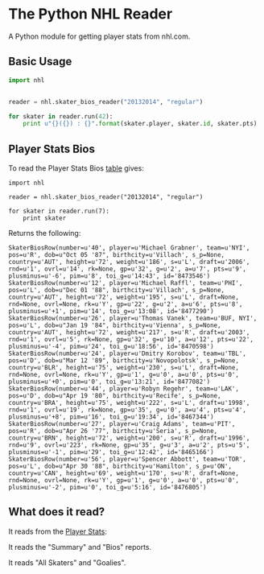 The Python NHL Reader
======================

A Python module for getting player stats from nhl.com. 


## Basic Usage

```python
import nhl


reader = nhl.skater_bios_reader("20132014", "regular")

for skater in reader.run(42):
    print u"{}({}) : {}".format(skater.player, skater.id, skater.pts)

```        


## Player Stats Bios

To read the Player Stats Bios [table](http://www.nhl.com/ice/playerstats.htm?season=20132014&gameType=2&team=&position=S&country=&status=&viewName=bios#) gives:

```
import nhl

reader = nhl.skater_bios_reader("20132014", "regular")

for skater in reader.run(7):
    print skater

``` 
Returns the following:
```
SkaterBiosRow(number=u'40', player=u'Michael Grabner', team=u'NYI', pos=u'R', dob=u"Oct 05 '87", birthcity=u'Villach', s_p=None, country=u'AUT', height=u'72', weight=u'186', s=u'L', draft=u'2006', rnd=u'1', ovrl=u'14', rk=None, gp=u'32', g=u'2', a=u'7', pts=u'9', plusminus=u'-6', pim=u'8', toi_g=u'14:43', id='8473546')
SkaterBiosRow(number=u'12', player=u'Michael Raffl', team=u'PHI', pos=u'L', dob=u"Dec 01 '88", birthcity=u'Villach', s_p=None, country=u'AUT', height=u'72', weight=u'195', s=u'L', draft=None, rnd=None, ovrl=None, rk=u'Y', gp=u'22', g=u'2', a=u'6', pts=u'8', plusminus=u'+1', pim=u'14', toi_g=u'13:08', id='8477290')
SkaterBiosRow(number=u'26', player=u'Thomas Vanek', team=u'BUF, NYI', pos=u'L', dob=u"Jan 19 '84", birthcity=u'Vienna', s_p=None, country=u'AUT', height=u'72', weight=u'217', s=u'R', draft=u'2003', rnd=u'1', ovrl=u'5', rk=None, gp=u'32', g=u'10', a=u'12', pts=u'22', plusminus=u'-4', pim=u'24', toi_g=u'18:56', id='8470598')
SkaterBiosRow(number=u'24', player=u'Dmitry Korobov', team=u'TBL', pos=u'D', dob=u"Mar 12 '89", birthcity=u'Novopolotsk', s_p=None, country=u'BLR', height=u'75', weight=u'230', s=u'L', draft=None, rnd=None, ovrl=None, rk=u'Y', gp=u'1', g=u'0', a=u'0', pts=u'0', plusminus=u'+0', pim=u'0', toi_g=u'13:21', id='8477082')
SkaterBiosRow(number=u'44', player=u'Robyn Regehr', team=u'LAK', pos=u'D', dob=u"Apr 19 '80", birthcity=u'Recife', s_p=None, country=u'BRA', height=u'75', weight=u'222', s=u'L', draft=u'1998', rnd=u'1', ovrl=u'19', rk=None, gp=u'35', g=u'0', a=u'4', pts=u'4', plusminus=u'+8', pim=u'16', toi_g=u'19:34', id='8467344')
SkaterBiosRow(number=u'27', player=u'Craig Adams', team=u'PIT', pos=u'R', dob=u"Apr 26 '77", birthcity=u'Seria', s_p=None, country=u'BRN', height=u'72', weight=u'200', s=u'R', draft=u'1996', rnd=u'9', ovrl=u'223', rk=None, gp=u'35', g=u'3', a=u'2', pts=u'5', plusminus=u'-1', pim=u'29', toi_g=u'12:42', id='8465166')
SkaterBiosRow(number=u'56', player=u'Spencer Abbott', team=u'TOR', pos=u'L', dob=u"Apr 30 '88", birthcity=u'Hamilton', s_p=u'ON', country=u'CAN', height=u'69', weight=u'170', s=u'R', draft=None, rnd=None, ovrl=None, rk=u'Y', gp=u'1', g=u'0', a=u'0', pts=u'0', plusminus=u'-2', pim=u'0', toi_g=u'5:16', id='8476805')
```





## What does it read? 

It reads from the [Player Stats](http://www.nhl.com/ice/playerstats.htm?season=20122013&gameType=2&team=&position=S&country=&status=&viewName=summary): 

It reads the "Summary" and "Bios" reports. 

It reads "All Skaters" and "Goalies". 


